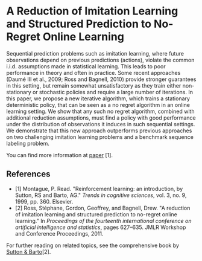 # A Reduction of Imitation Learning and Structured Prediction to No-Regret Online Learning

Sequential prediction problems such as imitation
learning, where future observations depend on
previous predictions (actions), violate the common i.i.d. assumptions made in statistical learning. This leads to poor performance in theory
and often in practice. Some recent approaches
(Daumé III et al., 2009; Ross and Bagnell, 2010)
provide stronger guarantees in this setting, but remain somewhat unsatisfactory as they train either
non-stationary or stochastic policies and require
a large number of iterations. In this paper, we
propose a new iterative algorithm, which trains a
stationary deterministic policy, that can be seen
as a no regret algorithm in an online learning setting. We show that any such no regret algorithm,
combined with additional reduction assumptions,
must find a policy with good performance under
the distribution of observations it induces in such
sequential settings. We demonstrate that this
new approach outperforms previous approaches
on two challenging imitation learning problems
and a benchmark sequence labeling problem.

You can find more information at [paper](https://arxiv.org/pdf/1011.0686.pdf) [1].

## References
- [1] Montague, P. Read. "Reinforcement learning: an introduction, by Sutton, RS and Barto, AG." _Trends in cognitive sciences_, vol. 3, no. 9, 1999, pp. 360. Elsevier.
- [2] Ross, Stéphane, Gordon, Geoffrey, and Bagnell, Drew. "A reduction of imitation learning and structured prediction to no-regret online learning." In _Proceedings of the fourteenth international conference on artificial intelligence and statistics_, pages 627–635. JMLR Workshop and Conference Proceedings, 2011.


For further reading on related topics, see the comprehensive book by [Sutton & Barto](https://www.andrew.cmu.edu/course/10-703/textbook/BartoSutton.pdf)[2].
